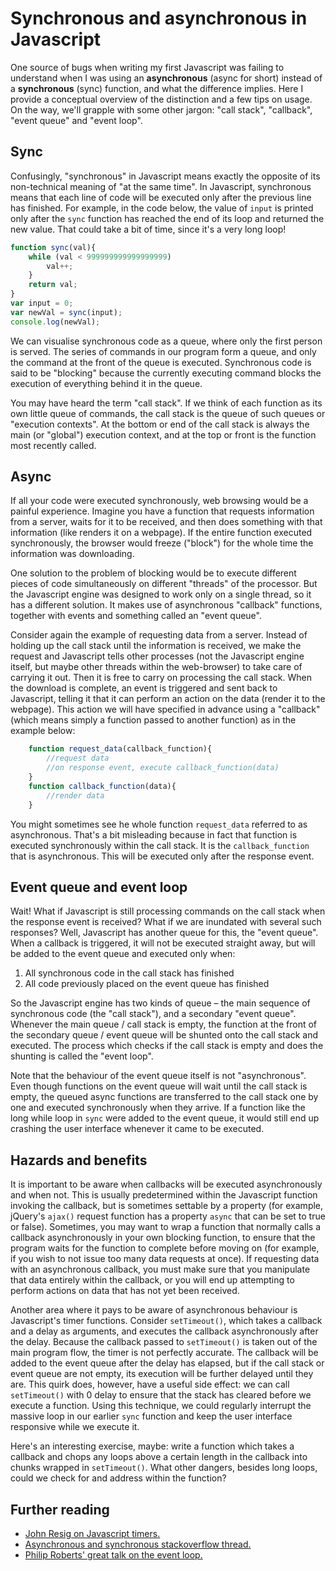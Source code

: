 # Synchronous and asynchronous in Javascript

One source of bugs when writing my first Javascript was failing to understand when I was using an **asynchronous** (async for short) instead of a **synchronous** (sync) function, and what the difference implies. Here I provide a conceptual overview of the distinction and a few tips on usage. On the way, we'll grapple with some other jargon: "call stack", "callback", "event queue" and "event loop".

## Sync

Confusingly, "synchronous" in Javascript means exactly the opposite of its non-technical meaning of "at the same time". In Javascript, synchronous means that each line of code will be executed only after the previous line has finished. For example, in the code below, the value of `input` is printed only after the `sync` function has reached the end of its loop and returned the new value. That could take a bit of time, since it's a very long loop!

```javascript
function sync(val){
	while (val < 999999999999999999)
		val++;
	}
	return val;
}
var input = 0;
var newVal = sync(input);
console.log(newVal);
```

We can visualise synchronous code as a queue, where only the first person is served. The series of commands in our program form a queue, and only the command at the front of the queue is executed. Synchronous code is said to be "blocking" because the currently executing command blocks the execution of everything behind it in the queue. 

You may have heard the term "call stack". If we think of each function as its own little queue of commands, the call stack is the queue of such queues or "execution contexts". At the bottom or end of the call stack is always the main (or "global") execution context, and at the top or front is the function most recently called.

## Async

If all your code were executed synchronously, web browsing would be a painful experience. Imagine you have a function that requests information from a server, waits for it to be received, and then does something with that information (like renders it on a webpage). If the entire function executed synchronously, the browser would freeze ("block") for the whole time the information was downloading.

One solution to the problem of blocking would be to execute different pieces of code simultaneously on different "threads" of the processor. But the Javascript engine was designed to work only on a single thread, so it has a different solution. It makes use of asynchronous "callback" functions, together with events and something called an "event queue".

Consider again the example of requesting data from a server. Instead of holding up the call stack until the information is received, we make the request and Javascript tells other processes (not the Javascript engine itself, but maybe other threads within the web-browser) to take care of carrying it out. Then it is free to carry on processing the call stack. When the download is complete, an event is triggered and sent back to Javascript, telling it that it can perform an action on the data (render it to the webpage). This action we will have specified in advance using a "callback" (which means simply a function passed to another function) as in the example below:

```javascript
	function request_data(callback_function){
		//request data
		//on response event, execute callback_function(data)
	}
	function callback_function(data){
		//render data
	}
```

You might sometimes see he whole function `request_data` referred to as asynchronous. That's a bit misleading because in fact that function is executed synchronously within the call stack. It is the `callback_function` that is asynchronous. This will be executed only after the response event.

## Event queue and event loop

Wait! What if Javascript is still processing commands on the call stack when the response event is received? What if we are inundated with several such responses? Well, Javascript has another queue for this, the "event queue". When a callback is triggered, it will not be executed straight away, but will be added to the event queue and executed only when:

1. All synchronous code in the call stack has finished
2. All code previously placed on the event queue has finished

So the Javascript engine has two kinds of queue – the main sequence of synchronous code (the "call stack"), and a secondary "event queue". Whenever the main queue / call stack is empty, the function at the front of the secondary queue / event queue will be shunted onto the call stack and executed. The process which checks if the call stack is empty and does the shunting is called the "event loop". 

Note that the behaviour of the event queue itself is not "asynchronous". Even though functions on the event queue will wait until the call stack is empty, the queued async functions are transferred to the call stack one by one and executed synchronously when they arrive. If a function like the long while loop in `sync` were added to the event queue, it would still end up crashing the user interface whenever it came to be executed.

## Hazards and benefits

It is important to be aware when callbacks will be executed asynchronously and when not. This is usually predetermined within the Javascript function invoking the callback, but is sometimes settable by a property (for example, jQuery's `ajax()` request function has a property `async` that can be set to true or false). Sometimes, you may want to wrap a function that normally calls a callback asynchronously in your own blocking function, to ensure that the program waits for the function to complete before moving on (for example, if you wish to not issue too many data requests at once). If requesting data with an asynchronous callback, you must make sure that you manipulate that data entirely within the callback, or you will end up attempting to perform actions on data that has not yet been received.

Another area where it pays to be aware of asynchronous behaviour is Javascript's timer functions. Consider `setTimeout()`, which takes a callback and a delay as arguments, and executes the callback asynchronously after the delay. Because the callback passed to `setTimeout()` is taken out of the main program flow, the timer is not perfectly accurate. The callback will be added to the event queue after the delay has elapsed, but if the call stack or event queue are not empty, its execution will be further delayed until they are. This quirk does, however, have a useful side effect: we can call `setTimeout()` with 0 delay to ensure that the stack has cleared before we execute a function. Using this technique, we could regularly interrupt the massive loop in our earlier `sync` function and keep the user interface responsive while we execute it. 

Here's an interesting exercise, maybe: write a function which takes a callback and chops any loops above a certain length in the callback into chunks wrapped in `setTimeout()`. What other dangers, besides long loops, could we check for and address within the function?

## Further reading
* [John Resig on Javascript timers.](http://ejohn.org/blog/how-javascript-timers-work/)
* [Asynchronous and synchronous stackoverflow thread.](http://stackoverflow.com/questions/748175/asynchronous-vs-synchronous-execution-what-does-it-really-mean)
* [Philip Roberts' great talk on the event loop.](http://2014.jsconf.eu/speakers/philip-roberts-what-the-heck-is-the-event-loop-anyway.html)